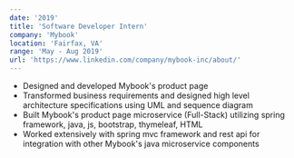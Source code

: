 ```yaml
---
date: '2019'
title: 'Software Developer Intern'
company: 'Mybook'
location: 'Fairfax, VA'
range: 'May - Aug 2019'
url: 'https://www.linkedin.com/company/mybook-inc/about/'
---
```


- Designed and developed Mybook's product page 
- Transformed business requirements and designed high level architecture specifications using UML and sequence diagram
- Built Mybook's product page microservice (Full-Stack) utilizing spring framework, java, js, bootstrap, thymeleaf, HTML
- Worked extensively with spring mvc framework and rest api for integration with other Mybook's java microservice components
